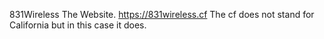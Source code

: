 831Wireless
The Website.
https://831wireless.cf
The cf does not stand for California but in this case it does.
